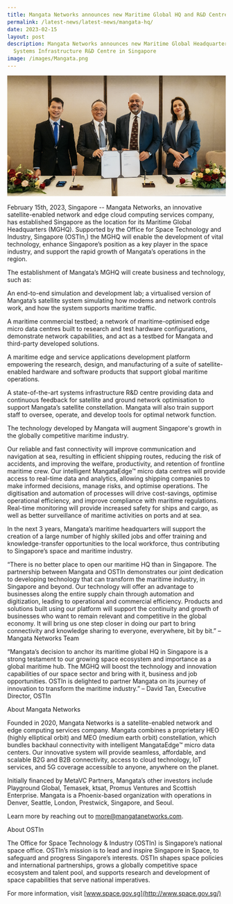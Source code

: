 ```yaml
---
title: Mangata Networks announces new Maritime Global HQ and R&D Centre in Singapore
permalink: /latest-news/latest-news/mangata-hq/
date: 2023-02-15
layout: post
description: Mangata Networks announces new Maritime Global Headquarters and
  Systems Infrastructure R&D Centre in Singapore
image: /images/Mangata.png
---
```

![](/images/Mangata.png)

February 15th, 2023, Singapore -- Mangata Networks, an innovative satellite-enabled network and edge cloud computing services company, has established Singapore as the location for its Maritime Global Headquarters (MGHQ). Supported by the Office for Space Technology and Industry, Singapore (OSTIn,) the MGHQ will enable the development of vital technology, enhance Singapore’s position as a key player in the space industry, and support the rapid growth of Mangata’s operations in the region.  
  
The establishment of Mangata’s MGHQ will create business and technology, such as:  
  
An end-to-end simulation and development lab; a virtualised version of Mangata’s satellite system simulating how modems and network controls work, and how the system supports maritime traffic.  
  
A maritime commercial testbed; a network of maritime-optimised edge micro data centres built to research and test hardware configurations, demonstrate network capabilities, and act as a testbed for Mangata and third-party developed solutions.  
  
A maritime edge and service applications development platform empowering the research, design, and manufacturing of a suite of satellite-enabled hardware and software products that support global maritime operations.  
  
A state-of-the-art systems infrastructure R&D centre providing data and continuous feedback for satellite and ground network optimisation to support Mangata’s satellite constellation. Mangata will also train support staff to oversee, operate, and develop tools for optimal network function.  
  
The technology developed by Mangata will augment Singapore's growth in the globally competitive maritime industry.  
  
Our reliable and fast connectivity will improve communication and navigation at sea, resulting in efficient shipping routes, reducing the risk of accidents, and improving the welfare, productivity, and retention of frontline maritime crew. Our intelligent MangataEdge™ micro data centres will provide access to real-time data and analytics, allowing shipping companies to make informed decisions, manage risks, and optimise operations. The digitisation and automation of processes will drive cost-savings, optimise operational efficiency, and improve compliance with maritime regulations. Real-time monitoring will provide increased safety for ships and cargo, as well as better surveillance of maritime activities on ports and at sea.  
  
In the next 3 years, Mangata’s maritime headquarters will support the creation of a large number of highly skilled jobs and offer training and knowledge-transfer opportunities to the local workforce, thus contributing to Singapore’s space and maritime industry.  
  
“There is no better place to open our maritime HQ than in Singapore. The partnership between Mangata and OSTIn demonstrates our joint dedication to developing technology that can transform the maritime industry, in Singapore and beyond. Our technology will offer an advantage to businesses along the entire supply chain through automation and digitization, leading to operational and commercial efficiency. Products and solutions built using our platform will support the continuity and growth of businesses who want to remain relevant and competitive in the global economy. It will bring us one step closer in doing our part to bring connectivity and knowledge sharing to everyone, everywhere, bit by bit.” – Mangata Networks Team  
  
“Mangata’s decision to anchor its maritime global HQ in Singapore is a strong testament to our growing space ecosystem and importance as a global maritime hub. The MGHQ will boost the technology and innovation capabilities of our space sector and bring with it, business and job opportunities. OSTIn is delighted to partner Mangata on its journey of innovation to transform the maritime industry.” – David Tan, Executive Director, OSTIn  
  
About Mangata Networks  
  
Founded in 2020, Mangata Networks is a satellite-enabled network and edge computing services company. Mangata combines a proprietary HEO (highly elliptical orbit) and MEO (medium earth orbit) constellation, which bundles backhaul connectivity with intelligent MangataEdge™ micro data centers. Our innovative system will provide seamless, affordable, and scalable B2G and B2B connectivity, access to cloud technology, IoT services, and 5G coverage accessible to anyone, anywhere on the planet.  
  
Initially financed by MetaVC Partners, Mangata’s other investors include Playground Global, Temasek, ktsat, Promus Ventures and Scottish Enterprise. Mangata is a Phoenix-based organization with operations in Denver, Seattle, London, Prestwick, Singapore, and Seoul.  
  
Learn more by reaching out to [more@mangatanetworks.com](mailto:more@mangatanetworks.com).  
  
About OSTIn  
  
The Office for Space Technology & Industry (OSTIn) is Singapore’s national space office. OSTIn’s mission is to lead and inspire Singapore in Space, to safeguard and progress Singapore’s interests. OSTIn shapes space policies and international partnerships, grows a globally competitive space ecosystem and talent pool, and supports research and development of space capabilities that serve national imperatives.  
  
For more information, visit [www.space.gov.sg](http://www.space.gov.sg/)